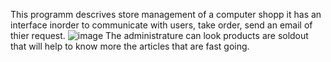 This programm descrives store management of a computer shopp
it has an interface inorder to communicate with users, take order, send an email of thier request.
![image](https://github.com/tajuraossa/AppPc/assets/155628294/f8380522-b3ee-41ed-8712-2fd207eac85f)
The administrature can look  products are soldout that will help to know more the articles that are fast going.
